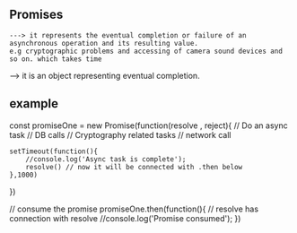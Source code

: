 ## Promises
    ---> it represents the eventual completion or failure of an asynchronous operation and its resulting value.
    e.g cryptographic problems and accessing of camera sound devices and so on. which takes time

--> it is an object representing eventual completion.


## example

const promiseOne = new Promise(function(resolve , reject){
    // Do an async task
    // DB calls
    // Cryptography related tasks
    // network call

    setTimeout(function(){
        //console.log('Async task is complete');
        resolve() // now it will be connected with .then below
    },1000)
})

// consume the promise
promiseOne.then(function(){               // resolve has connection with resolve
    //console.log('Promise consumed');
})


